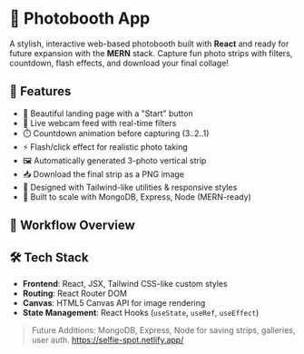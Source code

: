 # 📸 Photobooth App

A stylish, interactive web-based photobooth built with **React** and ready for future expansion with the **MERN** stack. Capture fun photo strips with filters, countdown, flash effects, and download your final collage!

## 🚀 Features

- 🎨 Beautiful landing page with a "Start" button
- 🎥 Live webcam feed with real-time filters
- ⏱️ Countdown animation before capturing (3..2..1)
- ⚡ Flash/click effect for realistic photo taking
- 🖼️ Automatically generated 3-photo vertical strip
- 📥 Download the final strip as a PNG image
- 🧩 Designed with Tailwind-like utilities & responsive styles
- 🔧 Built to scale with MongoDB, Express, Node (MERN-ready)

## 🔁 Workflow Overview

## 🛠️ Tech Stack

- **Frontend**: React, JSX, Tailwind CSS-like custom styles
- **Routing**: React Router DOM
- **Canvas**: HTML5 Canvas API for image rendering
- **State Management**: React Hooks (`useState`, `useRef`, `useEffect`)

> Future Additions: MongoDB, Express, Node for saving strips, galleries, user auth.
> https://selfie-spot.netlify.app/
